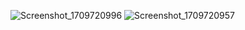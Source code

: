 ![Screenshot_1709720996](https://github.com/alasaleh10/azkayr/assets/121885161/eedc2caa-d3b6-4304-802d-0e54cb590d08)
![Screenshot_1709720957](https://github.com/alasaleh10/azkayr/assets/121885161/101ed54b-111e-4f59-9a40-bfc57b8f0939)

